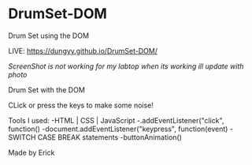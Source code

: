 # DrumSet-DOM

Drum Set using the DOM

LIVE: https://dungyy.github.io/DrumSet-DOM/

*ScreenShot is not working for my labtop when its working ill update with photo*

Drum Set with the DOM

CLick or press the keys to make some noise!

Tools I used:
-HTML | CSS | JavaScript
-.addEventListener("click", function()
-document.addEventListener("keypress", function(event)
-SWITCH CASE BREAK statements
-buttonAnimation()




Made by Erick
